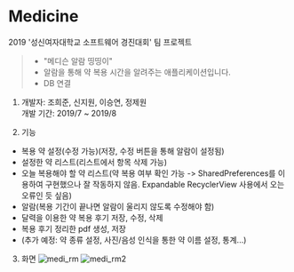 # Medicine
2019 '성신여자대학교 소프트웨어 경진대회' 팀 프로젝트
>- "메디슨 알람 띵띵이"
>- 알람을 통해 약 복용 시간을 알려주는 애플리케이션입니다.  
>- DB 연결

1. 개발자: 조희준, 신지원, 이승연, 정제원\
   개발 기간: 2019/7 ~ 2019/8
   
2. 기능
- 복용 약 설정(수정 가능)(저장, 수정 버튼을 통해 알람이 설정됨)
- 설정한 약 리스트(리스트에서 항목 삭제 가능)
- 오늘 복용해야 할 약 리스트(약 복용 여부 확인 가능 -> SharedPreferences를 이용하여 구현했으나 잘 작동하지 않음. Expandable RecyclerView 사용에서 오는 오류인 듯 싶음)
- 알람(복용 기간이 끝나면 알람이 울리지 않도록 수정해야 함)
- 달력을 이용한 약 복용 후기 저장, 수정, 삭제
- 복용 후기 정리한 pdf 생성, 저장
- (추가 예정: 약 종류 설정, 사진/음성 인식을 통한 약 이름 설정, 통계...)

3. 화면
![medi_rm](https://user-images.githubusercontent.com/44170716/75891386-0d8fcf80-5e73-11ea-97b8-a83d976df9c3.png)
![medi_rm2](https://user-images.githubusercontent.com/44170716/75891393-108ac000-5e73-11ea-9bf3-1d438ce4235a.png)
